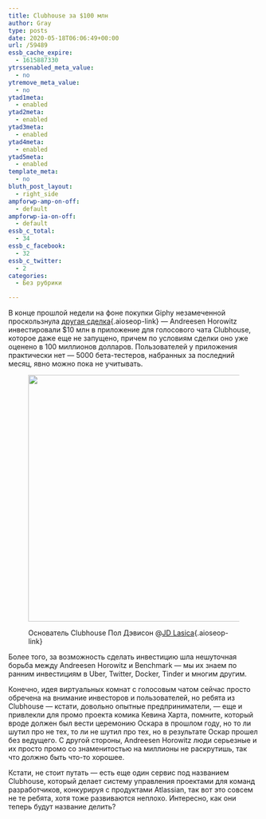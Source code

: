 ```yaml
---
title: Clubhouse за $100 млн
author: Gray
type: posts
date: 2020-05-18T06:06:49+00:00
url: /59489
essb_cache_expire:
  - 1615887330
ytrssenabled_meta_value:
  - no
ytremove_meta_value:
  - no
ytad1meta:
  - enabled
ytad2meta:
  - enabled
ytad3meta:
  - enabled
ytad4meta:
  - enabled
ytad5meta:
  - enabled
template_meta:
  - no
bluth_post_layout:
  - right_side
ampforwp-amp-on-off:
  - default
ampforwp-ia-on-off:
  - default
essb_c_total:
  - 34
essb_c_facebook:
  - 32
essb_c_twitter:
  - 2
categories:
  - Без рубрики

---
```








В конце прошлой недели на фоне покупки Giphy незамеченной проскользнула [другая сделка][1]{.aioseop-link} — Andreesen Horowitz инвестировали $10 млн в приложение для голосового чата Clubhouse, которое даже еще не запущено, причем по условиям сделки оно уже оценено в 100 миллионов долларов. Пользователей у приложения практически нет — 5000 бета-тестеров, набранных за последний месяц, явно можно пока не учитывать.<figure class="wp-block-image size-large">

<img data-attachment-id="59490" data-permalink="https://blognot.co/59489/7984881897_78bf6f6b20_c" data-orig-file="https://i1.wp.com/blognot.co/wp-content/uploads/2020/05/7984881897_78bf6f6b20_c.jpg?fit=799%2C533&ssl=1" data-orig-size="799,533" data-comments-opened="1" data-image-meta="{&quot;aperture&quot;:&quot;0&quot;,&quot;credit&quot;:&quot;JD Lasica&quot;,&quot;camera&quot;:&quot;&quot;,&quot;caption&quot;:&quot;&quot;,&quot;created_timestamp&quot;:&quot;0&quot;,&quot;copyright&quot;:&quot;&quot;,&quot;focal_length&quot;:&quot;0&quot;,&quot;iso&quot;:&quot;0&quot;,&quot;shutter_speed&quot;:&quot;0&quot;,&quot;title&quot;:&quot;&quot;,&quot;orientation&quot;:&quot;0&quot;}" data-image-title="7984881897_78bf6f6b20_c" data-image-description="" data-medium-file="https://i1.wp.com/blognot.co/wp-content/uploads/2020/05/7984881897_78bf6f6b20_c.jpg?fit=300%2C200&ssl=1" data-large-file="https://i1.wp.com/blognot.co/wp-content/uploads/2020/05/7984881897_78bf6f6b20_c.jpg?fit=740%2C494&ssl=1" width="740" height="494" src="https://i1.wp.com/blognot.co/wp-content/uploads/2020/05/7984881897_78bf6f6b20_c.jpg?resize=740%2C494&#038;ssl=1" alt="" class="wp-image-59490" srcset="https://i1.wp.com/blognot.co/wp-content/uploads/2020/05/7984881897_78bf6f6b20_c.jpg?w=799&ssl=1 799w, https://i1.wp.com/blognot.co/wp-content/uploads/2020/05/7984881897_78bf6f6b20_c.jpg?resize=300%2C200&ssl=1 300w, https://i1.wp.com/blognot.co/wp-content/uploads/2020/05/7984881897_78bf6f6b20_c.jpg?resize=768%2C512&ssl=1 768w, https://i1.wp.com/blognot.co/wp-content/uploads/2020/05/7984881897_78bf6f6b20_c.jpg?resize=700%2C467&ssl=1 700w, https://i1.wp.com/blognot.co/wp-content/uploads/2020/05/7984881897_78bf6f6b20_c.jpg?resize=800%2C534&ssl=1 800w" sizes="(max-width: 740px) 100vw, 740px" data-recalc-dims="1" /> <figcaption>Основатель Clubhouse Пол Дэвисон @[JD Lasica][2]{.aioseop-link}</figcaption></figure> 

Более того, за возможность сделать инвестицию шла нешуточная борьба между Andreesen Horowitz и Benchmark — мы их знаем по ранним инвестициям в Uber, Twitter, Docker, Tinder и многим другим.&nbsp;

Конечно, идея виртуальных комнат с голосовым чатом сейчас просто обречена на внимание инвесторов и пользователей, но ребята из Clubhouse — кстати, довольно опытные предприниматели, — еще и привлекли для промо проекта комика Кевина Харта, помните, который вроде должен был вести церемонию Оскара в прошлом году, но то ли шутил про не тех, то ли не шутил про тех, но в результате Оскар прошел без ведущего. С другой стороны, Andreesen Horowitz люди серьезные и их просто промо со знаменитостью на миллионы не раскрутишь, так что должно быть что-то хорошее.

Кстати, не стоит путать — есть еще один сервис под названием Clubhouse, который делает систему управления проектами для команд разработчиков, конкурируя с продуктами Atlassian, так вот это совсем не те ребята, хотя тоже развиваются неплохо. Интересно, как они теперь будут название делить?

 [1]: https://www.forbes.com/sites/alexkonrad/2020/05/15/andreessen-horowitz-wins-vc-sweepstakes-to-back-clubhouse-voice-app/
 [2]: https://www.flickr.com/photos/jdlasica/7984881897/